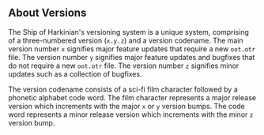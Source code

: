 ## About Versions

The Ship of Harkinian's versioning system is a unique system, comprising of a three-numbered version (`x.y.z`) and a version codename.  The main version number `x` signifies major feature updates that require a new `oot.otr` file.  The version number `y` signifies major feature updates and bugfixes that do not require a new `oot.otr` file.  The version number `z` signifies minor updates such as a collection of bugfixes.

The version codename consists of a sci-fi film character followed by a phonetic alphabet code word. The film character represents a major release version which increments with the major `x` or `y` version bumps. The code word represents a minor release version which increments with the minor `z` version bump.

